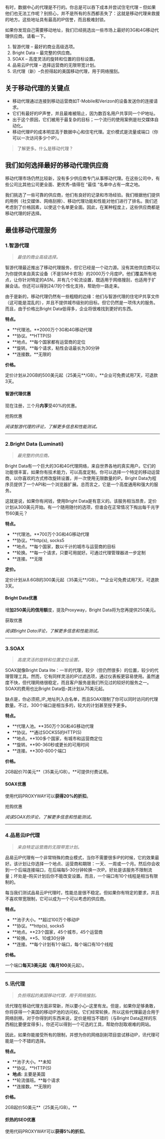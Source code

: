 有时，数据中心的代理是不行的。你总是可以吞下成本并尝试住宅代理 – 但如果他们也无法工作呢？别担心，并不是所有的东西都丢失了：这就是移动代理来救援的地方。这些地址具有最高的IP信誉，而且极难封锁。

如果你发现自己需要移动地址，我们已经挑选出一些市场上最好的3G和4G移动代理供应商。请看一下。

1. 智游代理 – 最好的商业高级选项。
2. Bright Data – 最完整的供应商。
3. SOAX – 高度灵活的旋转和位置的目标设置。
4. 品易云IP代理 – 选择运营商的无限带宽计划。
5. 讯代理（新）–负担得起的美国移动代理，用于网络搜刮。

## 关于移动代理的关键点

- 移动代理通过连接到移动运营商如T-Mobile和Verizon的设备发送你的连接请求。
- 它们有最好的IP声誉，并且最难被阻止，因为数百名用户共享同一个IP地址。
- 出于这个原因，它们被用于最复杂的目标；一个流行的使用案例是社交媒体自动化。
- 移动代理IP的成本明显高于数据中心和住宅代理。定价模式是流量或端口（你可以一次访问多少个IP）。

> 了解更多。什么是移动代理？

## 我们如何选择最好的移动代理供应商

移动代理市场仍然比较新，没有多少供应商专门从事移动代理。在这些公司中，有些公司比其他公司更全面、更优秀–值得在 “最佳 “名单中占有一席之地。

我们挑选了一些可靠的供应商，他们有良好的记录和市场经验。我们根据他们提供的用例（社交媒体、网络刮擦）、移动代理功能和性能对他们进行了排名。我们还考虑到了价格因素，以使这个名单更全面。因此，在某种程度上，这些供应商都是移动代理的好选择。

## 最佳移动代理服务

### 1.智游代理

> _最佳的商业高级选择。_

智游代理最近推出了移动代理服务，但它已经是一个动力源。没有其他供应商可以为你提供来自真实设备（不是SIM卡农场）的2000万个月度IP。他们覆盖所有地点，让你针对特定的ASN，并有几个轮流设置，既适用于网络搜刮，也适用于扩展会话。你还可以得到24/7的个性化支持，帮助你一路走来。

由于是新的，移动代理仍然有一些粗糙的边缘：他们与智游代理的住宅IP共享文件（这可能是混乱的），并且不提供城市级别的目标。但它仍然是一项伟大的服务。而且，由于价格比Bright Data低得多，企业将很难找到更好的东西。

**特点。**

- **代理池。**2000万个3G和4G移动代理
- **协议。**HTTP(S)
- **地点。**每个国家都有运营商的定位
- **旋转。**每个请求，粘性会话最长为30分钟
- **连接数。**无限的

**价格。**

定价计划从20GB的500美元起（25美元**/GB）。**企业可免费试用7天，可退款3天。

#### **智游代理优惠**

现在注册，三个月**内享**受40%的优惠。

抢购优惠

_阅读智游代理的评论，了解更多信息和性能测试。_

---

### 2.Bright Data (Luminati)

> _最完整的供应商。_

Bright Data有一个巨大的3G和4G代理网络，来自世界各地的真实用户。它们的功能很丰富，如果你有技术能力，可以高度定制。你可以选择一个特定的移动运营商，以你喜欢的方式修改旋转设置，并一次使用无限数量的IP。Bright Data为程序员提供了一个API和一个浏览器扩展。总而言之，它是一个高度通用和强大的服务。

这就是说，如果你有闲钱，使用Bright Data是有意义的。该服务相当昂贵，定价计划从300美元开始。有一个随用随付的选项，但谁会在正常情况下掏出每千兆字节60美元？

**特点。**

- **代理池。**700万个3G和4G移动代理
- **协议。**http(s), socks5
- **地点。**每个国家，数以千计的城市与运营商的目标
- **轮换。**每一个请求，只要可用就好。可通过代理管理器进一步定制
- **连接。**无限

**定价。**

定价计划从8.6GB的300美元起（35美元**/GB）。**企业可免费试用7天，可退款3天。

#### **Bright Data优惠**

增**加250美元的信用额**度，提及Proxyway，Bright Data将为您再提供250美元。

获取优惠

_阅读Bright Data评论，了解更多信息和性能测试。_

---

### 3.SOAX

> _高度灵活的旋转和位置定位设置。_

SOAX就像Bright Data lite：一半的代理，较少（但仍然很多）的位置，较少的代理管理工具。然而，它有同样灵活的IP过滤选项，通过仪表板更容易使用。虽然速度不快，但代理网络很稳定，而且客户服务是我们所见过的较好的服务之一。SOAX的费用也比Bright Data低–其计划从75美元起。

缺点是，你必须把_IP_地址列入白名单，而且SOAX限制了你可以同时访问的代理数量。不过，300个端口是相当多的，较大的计划甚至授予更多。

**特点。**

- **代理人池。**350万个3G和4G移动代理
- **协议。**通过SOCKS5的HTTP(S)
- **地点。**100多个国家，有城市和运营商定位
- **旋转。**90-360秒或更长的可用时间
- **连接。**300-600个端口

**价格。**

2GB起价70美元**（35美元/GB）。**可提供付费试用。

#### **SOAX优惠**

使用代码PROXYWAY可以**获得20%的折扣**。

抢购优惠

_阅读SOAX的评论，了解更多信息和性能测试。_

---

### 4.品易云IP代理

> _来自特定运营商的无限带宽计划。_

品易云IP代理有一个非常特殊的商业模式，当你不需要很多IP的时候，它的效果最好。该计划让你选择一个地点、运营商和期限：一天、一周或一个月。然后你会收到一个后端连接端口，在后端每5-30分钟轮换一次IP。好处是该服务不限制流量；坏处是–购买计划后你不能改变设置。而且，一个端口有10个线程是相当有限制的。

每当我们测试品易云IP代理时，性能总是很不稳定。但如果你有特定的要求，并且不喜欢带宽限制，它可以成为一个可以考虑的供应商。

**特点。**

- **池子大小。**超过100万个移动IP
- **协议。**http(s), socks5
- **地点。**23个国家，45个城市，45个运营商
- **轮换。**5、10或30分钟
- **连接。**每个计划有1个端口，每个端口有10个线程

**价格。**

一个端口**每天3美元起（每月100**美元起）。

---

### 5.讯代理

> _负担得起的美国移动代理，用于网络搜刮。_

讯代理在移动代理方面非常新，所以要小心–这里有龙。但是，如果你足够勇敢，你将获得一个美国的移动IP池的访问权。它们经常轮换，所以这些代理最适合用于网络刮擦。对于你得到的东西来说，定价是相当不错的（与Bright Data这样的东西相比要便宜得多）。你还可以得到一个可选的工具，帮助你刮取艰难的网站。

因此，如果你能接受所有的限制，并想为你的网络刮削项目尝试移动IP，讯代理可能是一个不错的选择。

**特点。**

- **池子大小。**未知
- **协议。**HTTP(S)
- **地点:** 主要是美国
- **轮流值班。**每个请求
- **连接数。**无限的

**价格。**

2GB起价50美元**（25美元/GB）。**

#### **炽热的SEO优惠**

使用代码PROXYWAY可以**获得5%的折扣**。

